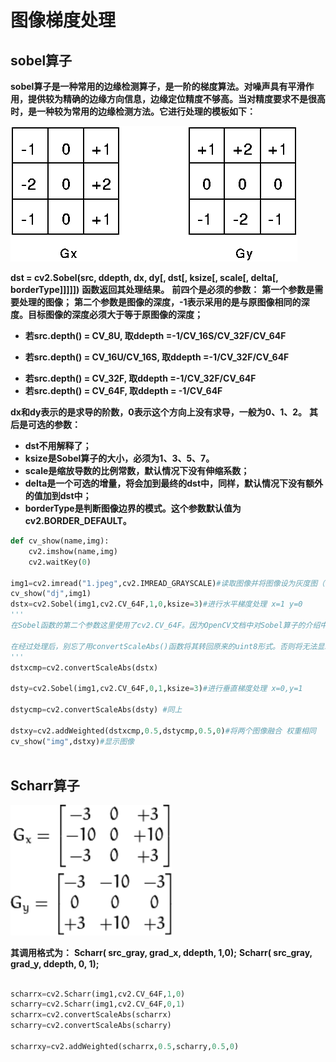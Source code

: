 # 图像梯度处理





## sobel算子

**sobel算子是一种常用的边缘检测算子，是一阶的梯度算法。对噪声具有平滑作用，提供较为精确的边缘方向信息，边缘定位精度不够高。当对精度要求不是很高时，是一种较为常用的边缘检测方法。它进行处理的模板如下：**



![](./image/sobel.jpg)

**dst = cv2.Sobel(src, ddepth, dx, dy[, dst[, ksize[, scale[, delta[, borderType]]]]])**
**函数返回其处理结果。**
**前四个是必须的参数：**
**第一个参数是需要处理的图像；**
**第二个参数是图像的深度，-1表示采用的是与原图像相同的深度。目标图像的深度必须大于等于原图像的深度；**

* **若src.depth() = CV_8U, 取ddepth =-1/CV_16S/CV_32F/CV_64F**

* **若src.depth() = CV_16U/CV_16S, 取ddepth =-1/CV_32F/CV_64F**

- **若src.depth() = CV_32F, 取ddepth =-1/CV_32F/CV_64F**
- **若src.depth() = CV_64F, 取ddepth = -1/CV_64F**

**dx和dy表示的是求导的阶数，0表示这个方向上没有求导，一般为0、1、2。**
**其后是可选的参数：**

* **dst不用解释了；**
* **ksize是Sobel算子的大小，必须为1、3、5、7。**
* **scale是缩放导数的比例常数，默认情况下没有伸缩系数；**
* **delta是一个可选的增量，将会加到最终的dst中，同样，默认情况下没有额外的值加到dst中；**
* **borderType是判断图像边界的模式。这个参数默认值为cv2.BORDER_DEFAULT。**

```python
def cv_show(name,img):
    cv2.imshow(name,img)
    cv2.waitKey(0)

img1=cv2.imread("1.jpeg",cv2.IMREAD_GRAYSCALE)#读取图像并将图像设为灰度图（单通道）
cv_show("dj",img1)
dstx=cv2.Sobel(img1,cv2.CV_64F,1,0,ksize=3)#进行水平梯度处理 x=1 y=0
'''
在Sobel函数的第二个参数这里使用了cv2.CV_64F。因为OpenCV文档中对Sobel算子的介绍中有这么一句：“in the case of 8-bit input images it will result in truncated derivatives”。即Sobel函数求完导数后会有负值，还有会大于255的值。而原图像是uint8，即8位无符号数，所以Sobel建立的图像位数不够，会有截断。因此要使用16位有符号的数据类型，即cv2.CV_64F。

在经过处理后，别忘了用convertScaleAbs()函数将其转回原来的uint8形式。否则将无法显示图像，而只是一副灰色的窗口。  
'''
dstxcmp=cv2.convertScaleAbs(dstx)

dsty=cv2.Sobel(img1,cv2.CV_64F,0,1,ksize=3)#进行垂直梯度处理 x=0,y=1

dstycmp=cv2.convertScaleAbs(dsty) #同上

dstxy=cv2.addWeighted(dstxcmp,0.5,dstycmp,0.5,0)#将两个图像融合 权重相同
cv_show("img",dstxy)#显示图像



```



## Scharr算子

<img src="./image/Scharr.jpg" style="zoom:150%;" />



**其调用格式为：**
**Scharr( src_gray, grad_x, ddepth, 1,0);**
**Scharr( src_gray, grad_y, ddepth, 0, 1);**



```python

scharrx=cv2.Scharr(img1,cv2.CV_64F,1,0)
scharry=cv2.Scharr(img1,cv2.CV_64F,0,1)
scharrx=cv2.convertScaleAbs(scharrx)
scharry=cv2.convertScaleAbs(scharry)

scharrxy=cv2.addWeighted(scharrx,0.5,scharry,0.5,0)
```



